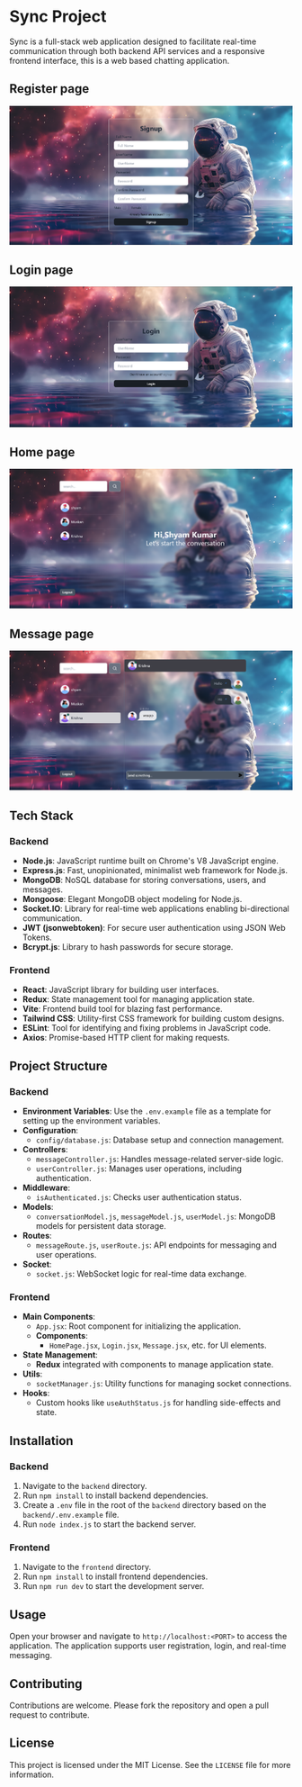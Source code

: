 # Sync Project

Sync is a full-stack web application designed to facilitate real-time communication through both backend API services and a responsive frontend interface, this is a web based chatting application.

## Register page
![alt text](fontend/public/register.png)

## Login page
![alt text](fontend/public/login.png)

## Home page
![alt text](fontend/public/Home.png)

## Message page
![alt text](fontend/public/convo.png)

## Tech Stack

### Backend
- **Node.js**: JavaScript runtime built on Chrome's V8 JavaScript engine.
- **Express.js**: Fast, unopinionated, minimalist web framework for Node.js.
- **MongoDB**: NoSQL database for storing conversations, users, and messages.
- **Mongoose**: Elegant MongoDB object modeling for Node.js.
- **Socket.IO**: Library for real-time web applications enabling bi-directional communication.
- **JWT (jsonwebtoken)**: For secure user authentication using JSON Web Tokens.
- **Bcrypt.js**: Library to hash passwords for secure storage.

### Frontend
- **React**: JavaScript library for building user interfaces.
- **Redux**: State management tool for managing application state.
- **Vite**: Frontend build tool for blazing fast performance.
- **Tailwind CSS**: Utility-first CSS framework for building custom designs.
- **ESLint**: Tool for identifying and fixing problems in JavaScript code.
- **Axios**: Promise-based HTTP client for making requests.

## Project Structure

### Backend
- **Environment Variables**: Use the `.env.example` file as a template for setting up the environment variables.
- **Configuration**: 
  - `config/database.js`: Database setup and connection management.
- **Controllers**:
  - `messageController.js`: Handles message-related server-side logic.
  - `userController.js`: Manages user operations, including authentication.
- **Middleware**:
  - `isAuthenticated.js`: Checks user authentication status.
- **Models**:
  - `conversationModel.js`, `messageModel.js`, `userModel.js`: MongoDB models for persistent data storage.
- **Routes**:
  - `messageRoute.js`, `userRoute.js`: API endpoints for messaging and user operations.
- **Socket**:
  - `socket.js`: WebSocket logic for real-time data exchange.

### Frontend
- **Main Components**:
  - `App.jsx`: Root component for initializing the application.
  - **Components**: 
    - `HomePage.jsx`, `Login.jsx`, `Message.jsx`, etc. for UI elements.
- **State Management**:
  - **Redux** integrated with components to manage application state.
- **Utils**:
  - `socketManager.js`: Utility functions for managing socket connections.
- **Hooks**:
  - Custom hooks like `useAuthStatus.js` for handling side-effects and state.

## Installation

### Backend
1. Navigate to the `backend` directory.
2. Run `npm install` to install backend dependencies.
3. Create a `.env` file in the root of the `backend` directory based on the `backend/.env.example` file.
4. Run `node index.js` to start the backend server.

### Frontend
1. Navigate to the `frontend` directory.
2. Run `npm install` to install frontend dependencies.
3. Run `npm run dev` to start the development server.

## Usage

Open your browser and navigate to `http://localhost:<PORT>` to access the application. The application supports user registration, login, and real-time messaging.

## Contributing

Contributions are welcome. Please fork the repository and open a pull request to contribute.

## License

This project is licensed under the MIT License. See the `LICENSE` file for more information.